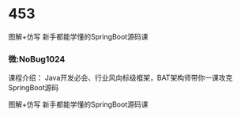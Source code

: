 # 453
图解+仿写 新手都能学懂的SpringBoot源码课
### 微:NoBug1024 


课程介绍：
Java开发必会、行业风向标级框架，BAT架构师带你一课攻克SpringBoot源码

图解+仿写 新手都能学懂的SpringBoot源码课
